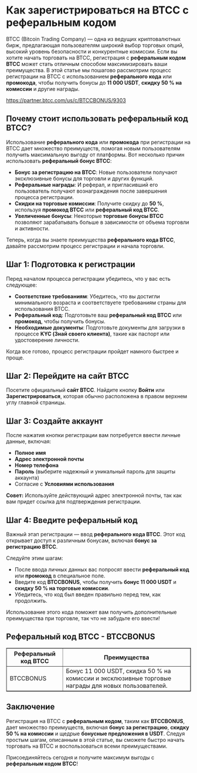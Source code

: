 <h1>Как зарегистрироваться на BTCC с реферальным кодом</h1>
</header>

<section>
<p>BTCC (Bitcoin Trading Company) — одна из ведущих криптовалютных бирж, предлагающая пользователям широкий выбор торговых опций, высокий уровень безопасности и конкурентные комиссии. Если вы хотите начать торговать на BTCC, регистрация с <strong>реферальным кодом BTCC</strong> может стать отличным способом максимизировать ваши преимущества. В этой статье мы пошагово рассмотрим процесс регистрации на BTCC с использованием <strong>реферального кода</strong> или <strong>промокода</strong>, чтобы получить бонусы до <strong>11 000 USDT</strong>, <strong>скидку 50 % на комиссии</strong> и другие награды.</p>
</section>
<a href="https://partner.btcc.com/us/c/BTCCBONUS/9303" target="_blank">https://partner.btcc.com/us/c/BTCCBONUS/9303</a>

<section>
<h2>Почему стоит использовать реферальный код BTCC?</h2>
<p>Использование <strong>реферального кода</strong> или <strong>промокода</strong> при регистрации на BTCC дает множество преимуществ, помогая новым пользователям получить максимальную выгоду от платформы. Вот несколько причин использовать <strong>реферальный бонус BTCC</strong>:</p>
<ul>
<li><strong>Бонус за регистрацию на BTCC</strong>: Новые пользователи получают эксклюзивные бонусы для торговли и других функций.</li>
<li><strong>Реферальные награды</strong>: И реферал, и пригласивший его пользователь получают вознаграждения после завершения процесса регистрации.</li>
<li><strong>Скидки на торговые комиссии</strong>: Получите скидку до <strong>50 %</strong>, используя <strong>промокод BTCC</strong> или <strong>реферальный код BTCC</strong>.</li>
<li><strong>Увеличенные бонусы</strong>: Некоторые <strong>торговые бонусы BTCC</strong> позволяют зарабатывать больше в зависимости от объема торговли и активности.</li>
</ul>
<p>Теперь, когда вы знаете преимущества <strong>реферального кода BTCC</strong>, давайте рассмотрим процесс регистрации и начала торговли.</p>
</section>

<section>
<h2>Шаг 1: Подготовка к регистрации</h2>
<p>Перед началом процесса регистрации убедитесь, что у вас есть следующее:</p>
<ul>
<li><strong>Соответствие требованиям</strong>: Убедитесь, что вы достигли минимального возраста и соответствуете требованиям страны для использования BTCC.</li>
<li><strong>Реферальный код</strong>: Подготовьте ваш <strong>реферальный код BTCC</strong> или <strong>промокод</strong>, чтобы получить бонусы.</li>
<li><strong>Необходимые документы</strong>: Подготовьте документы для загрузки в процессе <strong>KYC (Знай своего клиента)</strong>, такие как паспорт или удостоверение личности.</li>
</ul>
<p>Когда все готово, процесс регистрации пройдет намного быстрее и проще.</p>
</section>

<section>
<h2>Шаг 2: Перейдите на сайт BTCC</h2>
<p>Посетите официальный <strong>сайт BTCC</strong>. Найдите кнопку <strong>Войти</strong> или <strong>Зарегистрироваться</strong>, которая обычно расположена в правом верхнем углу главной страницы.</p>
</section>

<section>
<h2>Шаг 3: Создайте аккаунт</h2>
<p>После нажатия кнопки регистрации вам потребуется ввести личные данные, включая:</p>
<ul>
<li><strong>Полное имя</strong></li>
<li><strong>Адрес электронной почты</strong></li>
<li><strong>Номер телефона</strong></li>
<li><strong>Пароль</strong> (выберите надежный и уникальный пароль для защиты аккаунта)</li>
<li>Согласие с <strong>Условиями использования</strong></li>
</ul>
<p><strong>Совет:</strong> Используйте действующий адрес электронной почты, так как вам придет ссылка для подтверждения регистрации.</p>
</section>

<section>
<h2>Шаг 4: Введите реферальный код</h2>
<p>Важный этап регистрации — ввод <strong>реферального кода BTCC</strong>. Этот код открывает доступ к различным бонусам, включая <strong>бонус за регистрацию BTCC</strong>.</p>
<p>Следуйте этим шагам:</p>
<ul>
<li>После ввода личных данных вас попросят ввести <strong>реферальный код</strong> или <strong>промокод</strong> в специальное поле.</li>
<li>Введите код <strong>BTCCBONUS</strong>, чтобы получить <strong>бонус 11 000 USDT</strong> и <strong>скидку 50 % на торговые комиссии</strong>.</li>
<li>Убедитесь, что код был введен правильно перед тем, как продолжить.</li>
</ul>
<p>Использование этого кода поможет вам получить дополнительные преимущества при торговле, так что не забудьте его ввести!</p>
</section>

<section>
<h2>Реферальный код BTCC - BTCCBONUS</h2>
<table border="1">
<thead>
<tr>
<th>Реферальный код BTCC</th>
<th>Преимущества</th>
</tr>
</thead>
<tbody>
<tr>
<td>BTCCBONUS</td>
<td>Бонус 11 000 USDT, скидка 50 % на комиссии и эксклюзивные торговые награды для новых пользователей.</td>
</tr>
</tbody>
</table>
</section>

<section>
<h2>Заключение</h2>
<p>Регистрация на BTCC с <strong>реферальным кодом</strong>, таким как <strong>BTCCBONUS</strong>, дает множество преимуществ, включая <strong>бонус за регистрацию</strong>, <strong>скидку 50 % на комиссии</strong> и щедрые <strong>бонусные предложения в USDT</strong>. Следуя простым шагам, описанным в этой статье, вы сможете быстро начать торговать на BTCC и воспользоваться всеми преимуществами.</p>
<p>Присоединяйтесь сегодня и получите максимум выгоды с <strong>реферальным кодом BTCC</strong>!</p>
</section>
</article>
</body>
</html>
